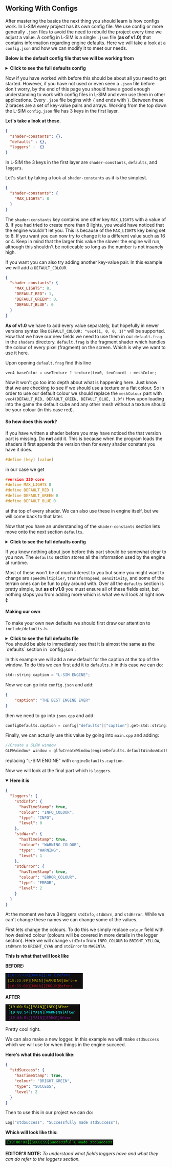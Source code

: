 ## Working With Configs
After mastering the basics the next thing you should learn is how configs work.
In L-SIM every project has its own config file.
We use config or more generally `.json` files to avoid the need to rebuild the project every time we adjust a value.
A config in L-SIM is a single `.json` file (**as of v1.0**) that contains information regarding engine defaults.
Here we will take a look at a `config.json` and how we can modify it to meet our needs.

**Below is the default config file that we will be working from**

<details>
    <summary role="button" class="outline secondary"><strong>Click to see the full defaults config</strong></summary>
<article>

````json
{
    "shader-constants": {
      "MAX_LIGHTS": 8
    },
        "defaults": {
            "version": "v1.0",
            "defaultWindowWidth": 1920,
            "defaultWindowHeight": 1080,
        
            "size": 256,
            "gridScale": 2.0,
            "heightScale": 80.0,
            "scale": 15.0,
            "octaves": 8,
            "persistence":0.5,
            "lacunarity": 2.0,
        
            "sphereStacks": 20,
            "sphereSlices": 20,
        
            "torusRingSegments": 40,
            "torusTubeSegments": 20,
            "torusRingRadius": 1.0,
            "torusTubeRadius": 0.3,
        
            "FOVdeg": 45.0,
            "nearPlane": 0.1,
            "farPlane": 10000.0,
            "sensitivity": 100.0,
            "speed": 1.0,
            "speedMultiplier": 50.0,
        
            "transformSpeed": 0.1
        },
        "loggers": {
            "stdInfo": {
                "hasTimeStamp": true,
                "colour": "INFO_COLOUR",
                "type": "INFO",
                "level": 0
            },
            "stdWarn": {
                "hasTimeStamp": true,
                "colour": "WARNING_COLOUR",
                "type": "WARNING",
                "level": 1
            },
            "stdError": {
                "hasTimeStamp": true,
                "colour": "ERROR_COLOUR",
                "type": "ERROR",
                "level": 2
            }
        }
}
````

</article>
</details>

Now if you have worked with before this should be about all you need to get started.
However, if you have not used or even seen a `.json` file before don't worry, by the end of this page you should have a good enough understanding to work with config files in L-SIM and even use them in other applications.
Every `.json` file begins with `{` and ends with `}`. Between these 2 braces are a set of key-value pairs and arrays.
Working from the top down the L-SIM `config.json` file has 3 keys in the first layer.

**Let's take a look at these.**
```json
{
  "shader-constants": {},
  "defaults" : {},
  "loggers" :  {}
}
```
In L-SIM the 3 keys in the first layer are `shader-constants`, `defaults`, and `loggers`.

Let's start by taking a look at `shader-constants` as it is the simplest.
```json
{
  "shader-constants": {
    "MAX_LIGHTS": 8
  }
}
```
The `shader-constants` key contains one other key `MAX_LIGHTS` with a value of 8.
If you had tried to create more than 8 lights, you would have noticed that the engine wouldn't let you.
This is because of the `MAX_LIGHTS` key being set to 8.
If you want you can now try to change it to a different value such as 16 or 4.
Keep in mind that the larger this value the slower the engine will run, although this shouldn't be noticeable so long as the number is not insanely high.

If you want you can also try adding another key-value pair. In this example we will add a `DEFAULT_COLOUR`.
```json
{
  "shader-constants": {
    "MAX_LIGHTS": 8,
    "DEFAULT_RED": 1,
    "DEFAULT_GREEN": 0,
    "DEFAULT_BLUE": 0
  }
}
```
**As of v1.0** we have to add every value separately, but hopefully in newer versions syntax like `DEFAULT_COLOUR: "vec4(1, 0, 0, 1)"` will be supported.
How that we have our new fields we need to  use them in our `default.frag` in the `shaders` directory.
`default.frag` is the fragment shader which handles the colour of every pixel (fragment) on the screen.
Which is why we want to use it here.

Upon opening `default.frag` find this line
```c
vec4 baseColor = useTexture ? texture(tex0, texCoord) : meshColor;
```
Now it won't go too into depth about what is happening here. Just know that we are checking to see if we should use a texture or a flat colour.
So in order to use our default colour we should replace the `meshColour` part with `vec4(DEFAULT_RED, DEFAULT_GREEN, DEFAULT_BLUE, 1.0f)`
How upon loading into the game the default cube and any other mesh without a texture should be your colour (in this case red).

#### So how does this work?
If you have written a shader before you may have noticed the that version part is missing.
Do **not** add it. This is because when the program loads the shaders it first appends the version then for every shader constant you have it does.

```c
#define [key] [value]
```

in our case we get

```c
#version 330 core
#define MAX_LIGHTS 8
#define DEFAULT_RED 1
#define DEFAULT_GREEN 0
#define DEFAULT_BLUE 0
```
at the top of every shader. We can also use these in engine itself, but we will come back to that later.

Now that you have an understanding of the `shader-constants` section lets move onto the next section `defaults`.

<details>
    <summary role="button" class="outline secondary"><strong>Click to see the full defaults config</strong></summary>
<article>

```json
{
    "defaults": {
        "version": "v1.0",
        "defaultWindowWidth": 1920,
        "defaultWindowHeight": 1080,
    
        "size": 256,
        "gridScale": 2.0,
        "heightScale": 80.0,
        "scale": 15.0,
        "octaves": 8,
        "persistence":0.5,
        "lacunarity": 2.0,
    
        "sphereStacks": 20,
        "sphereSlices": 20,
    
        "torusRingSegments": 40,
        "torusTubeSegments": 20,
        "torusRingRadius": 1.0,
        "torusTubeRadius": 0.3,
    
        "FOVdeg": 45.0,
        "nearPlane": 0.1,
        "farPlane": 10000.0,
        "sensitivity": 100.0,
        "speed": 1.0,
        "speedMultiplier": 50.0,
    
        "transformSpeed": 0.1
    }
}
```
</article>
</details>

If you knew nothing about json before this part should be somewhat clear to you now.
The `defaults` section stores all the information used by the engine at runtime.

Most of these won't be of much interest to you but some you might want to change are `speedMultiplier`, `transformSpeed`, `sensitivity`, and some of the terrain ones can be fun to play around with.
Over all the `defaults` section is pretty simple, but **as of v1.0** you must ensure all of these fields exist, but nothing stops you from adding more which is what we will look at right now **(:**

#### Making our own
To make your own new defaults we should first draw our attention to `include/defaults.h`.
<details>
    <summary role="button" class="outline secondary"><strong>Click to see the full defaults file</strong></summary>
<article>

```c
//
// Created by halet on 9/5/2025.
//

#ifndef DEFAULTS_H
#define DEFAULTS_H

struct Defaults {
    unsigned int MAX_LIGHTS = 8;
    std::string version = "v1.0";
    unsigned int defaultWindowWidth = 1920;
    unsigned int defaultWindowHeight = 1080;

    //Terrain defaults
    unsigned int size = 256;
    float gridScale = 2.0f;
    float heightScale = 80.0f;
    float scale = 15.0f;
    int octaves = 8;
    float persistence = 0.5f;
    float lacunarity = 2.0f;

    //Sphere defaults
    int sphereSlices = 20;
    int sphereStacks = 20;

    //Torus defaults
    int torusRingSegments = 40;
    int torusTubeSegments = 20;
    float torusRingRadius = 1.0f;
    float torusTubeRadius = 0.3f;

    //Camera defaults
    float FOVdeg = 45.0f;
    float nearPlane = 0.1f;
    float farPlane = 10000.0f;
    float sensitivity = 100.0f;
    float speedMultiplier = 50.0f;

    //Input defaults
    float transformSpeed = 0.1f;
};

#endif //DEFAULTS_H
```

</article>
</details>
You should be able to immediately see that it is almost the same as the `defaults` section in `config.json`.

In this example we will add a new default for the caption at the top of the window.
To do this we can first add it to `defaults.h` in this case we can do:

```c
std::string caption = "L-SIM ENGINE";
```

Now we can go into `config.json` and add:
```json
{
    "caption": "THE BEST ENGINE EVER"
}
```
then we need to go into `json.cpp` and add:
```c
configDefaults.caption = config["defaults"]["caption"].get<std::string>();
```
Finally, we can actually use this value by going into `main.cpp` and adding:
```c
//Create a GLFW window
GLFWwindow* window = glfwCreateWindow(engineDefaults.defaultWindowWidth, engineDefaults.defaultWindowHeight, (engineDefaults.caption + " " + engineDefaults.version + " " + workingDir).c_str(), nullptr, nullptr);
```
replacing "L-SIM ENGINE" with `engineDefaults.caption`.

Now we will look at the final part which is `loggers`.

<details open>
    <summary role="button" class="outline secondary"><strong>Here it is</strong></summary>
<article>

```json
{
  "loggers": {
    "stdInfo": {
      "hasTimeStamp": true,
      "colour": "INFO_COLOUR",
      "type": "INFO",
      "level": 0
    },
    "stdWarn": {
      "hasTimeStamp": true,
      "colour": "WARNING_COLOUR",
      "type": "WARNING",
      "level": 1
    },
    "stdError": {
      "hasTimeStamp": true,
      "colour": "ERROR_COLOUR",
      "type": "ERROR",
      "level": 2
    }
  }
}
```
</article>
</details>

At the moment we have 3 loggers `stdInfo`, `stdWarn`, and `stdError`. While we can't change these names we can change some of the values.

First lets change the colours. To do this we simply replace `colour` field with how desired colour (colours will be covered in more details in the logger section).
Here we will change `stdInfo` from `INFO_COLOUR` to `BRIGHT_YELLOW`, `stdWarn` to `BRIGHT_CYAN` and `stdError` to `MAGENTA`.

**This is what that will look like**

**BEFORE:**

![before.png](imgs/before.png)

**AFTER**

![after.png](imgs/after.png)

Pretty cool right.

We can also make a new logger. In this example we will make `stdSuccess` which we will use for when things in the engine succeed.

**Here's what this could look like:**

```json
{
  "stdSuccess": {
    "hasTimeStamp": true,
    "colour": "BRIGHT_GREEN",
    "type": "SUCCESS",
    "level": 2
  }
}
```
Then to use this in our project we can do:

```c
Log("stdSuccess", "Successfully made stdSuccess");
```

**Which will look like this:**

![success.png](imgs/success.png)

**EDITOR'S NOTE:**
_To understand what fields loggers have and what they can do refer to the loggers section._